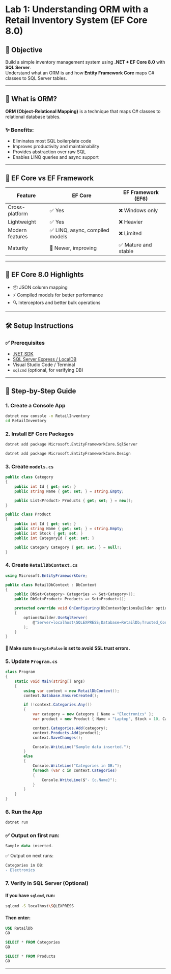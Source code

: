 # Lab 1: Understanding ORM with a Retail Inventory System (EF Core 8.0)

## 🧠 Objective
Build a simple inventory management system using **.NET + EF Core 8.0** with **SQL Server**.  
Understand what an ORM is and how **Entity Framework Core** maps C# classes to SQL Server tables.

---

## 📘 What is ORM?

**ORM (Object-Relational Mapping)** is a technique that maps C# classes to relational database tables.

### ✨ Benefits:
- Eliminates most SQL boilerplate code
- Improves productivity and maintainability
- Provides abstraction over raw SQL
- Enables LINQ queries and async support

---

## 🔄 EF Core vs EF Framework

| Feature            | EF Core                       | EF Framework (EF6)           |
|--------------------|-------------------------------|-------------------------------|
| Cross-platform     | ✅ Yes                         | ❌ Windows only               |
| Lightweight        | ✅ Yes                         | ❌ Heavier                    |
| Modern features    | ✅ LINQ, async, compiled models | ❌ Limited                    |
| Maturity           | 🔶 Newer, improving            | ✅ Mature and stable          |

---

## 🚀 EF Core 8.0 Highlights

- 📦 JSON column mapping
- ⚡ Compiled models for better performance
- 🔍 Interceptors and better bulk operations

---

## 🛠️ Setup Instructions

### ✅ Prerequisites
- [.NET SDK](https://dotnet.microsoft.com/en-us/download)
- [SQL Server Express / LocalDB](https://www.microsoft.com/en-us/sql-server/sql-server-downloads)
- Visual Studio Code / Terminal
- `sqlcmd` (optional, for verifying DB)

---

## 🧱 Step-by-Step Guide

### 1. Create a Console App
```bash
dotnet new console -n RetailInventory
cd RetailInventory

```

### 2. Install EF Core Packages
```bash
dotnet add package Microsoft.EntityFrameworkCore.SqlServer

dotnet add package Microsoft.EntityFrameworkCore.Design
```
### 3. Create `models.cs`
```csharp
public class Category
{
    public int Id { get; set; }
    public string Name { get; set; } = string.Empty;

    public List<Product> Products { get; set; } = new();
}

public class Product
{
    public int Id { get; set; }
    public string Name { get; set; } = string.Empty;
    public int Stock { get; set; }
    public int CategoryId { get; set; }

    public Category Category { get; set; } = null!;
}
```
### 4. Create `RetailDbContext.cs`
```csharp
using Microsoft.EntityFrameworkCore;

public class RetailDbContext : DbContext
{
    public DbSet<Category> Categories => Set<Category>();
    public DbSet<Product> Products => Set<Product>();

    protected override void OnConfiguring(DbContextOptionsBuilder optionsBuilder)
    {
        optionsBuilder.UseSqlServer(
            @"Server=localhost\SQLEXPRESS;Database=RetailDb;Trusted_Connection=True;Encrypt=False;"
        );
    }
}
```
#### 🔐 Make sure `Encrypt=False` is set to avoid SSL trust errors.

### 5. Update `Program.cs`
```csharp
class Program
{
    static void Main(string[] args)
    {
        using var context = new RetailDbContext();
        context.Database.EnsureCreated();

        if (!context.Categories.Any())
        {
            var category = new Category { Name = "Electronics" };
            var product = new Product { Name = "Laptop", Stock = 10, Category = category };

            context.Categories.Add(category);
            context.Products.Add(product);
            context.SaveChanges();

            Console.WriteLine("Sample data inserted.");
        }
        else
        {
            Console.WriteLine("Categories in DB:");
            foreach (var c in context.Categories)
            {
                Console.WriteLine($"- {c.Name}");
            }
        }
    }
}
```

### 6. Run the App
```bash
dotnet run
```
### ✅ Output on first run:

```kotlin
Sample data inserted.
```
✅ Output on next runs:

```diff
Categories in DB:
- Electronics
```

### 7. Verify in SQL Server (Optional) 
#### If you have `sqlcmd`, run:

```bash
sqlcmd -S localhost\SQLEXPRESS
```
#### Then enter:

```sql
USE RetailDb
GO

SELECT * FROM Categories
GO

SELECT * FROM Products
GO
```
---